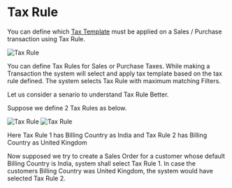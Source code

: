 <!-- add-breadcrumbs -->
# Tax Rule

You can define which [Tax Template](/docs/user/manual/en/setting-up/setting-up-taxes.html) must be applied on a Sales / Purchase transaction using Tax Rule.

<img class="screenshot" alt="Tax Rule" src="/docs/assets/img/accounts/tax-rule.png">

You can define Tax Rules for Sales or Purchase Taxes. 
While making a Transaction the system will select and apply tax template based on the tax rule defined.
The system selects Tax Rule with maximum matching Filters.

Let us consider a senario to understand Tax Rule Better.

Suppose we define 2 Tax Rules as below.

<img class="screenshot" alt="Tax Rule" src="/docs/assets/img/accounts/tax-rule-1.png">

<img class="screenshot" alt="Tax Rule" src="/docs/assets/img/accounts/tax-rule-2.png">

Here Tax Rule 1 has Billing Country as India and Tax Rule 2 has Billing Country as United Kingdom

Now supposed we try to create a Sales Order for a customer whose default Billing Country is India, system shall select Tax Rule 1.
In case the customers Billing Country was United Kingdom, the system would have selected Tax Rule 2.

